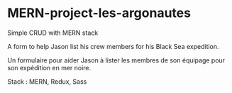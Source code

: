 # MERN-project-les-argonautes

Simple CRUD with MERN stack

A form to help Jason list his crew members for his Black Sea expedition.

Un formulaire pour aider Jason à lister les membres de son équipage pour son expédition en mer noire.

Stack : MERN, Redux, Sass
